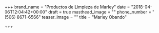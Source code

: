 +++
brand_name = "Productos de Limpieza de Marley"
date = "2018-04-06T12:04:42+00:00"
draft = true
masthead_image = ""
phone_number = "(506) 8671-6566"
teaser_image = ""
title = "Marley Obando"

+++
